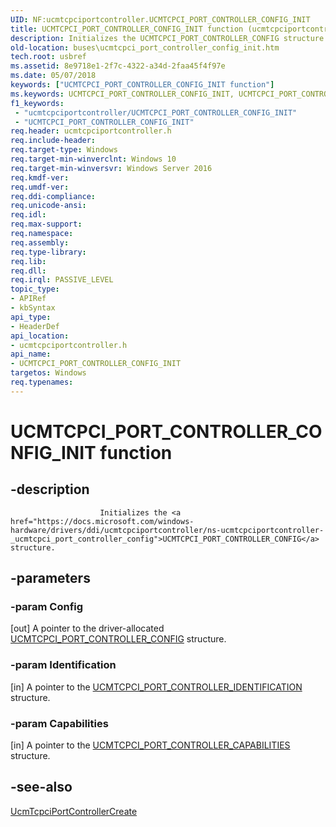 ```yaml
---
UID: NF:ucmtcpciportcontroller.UCMTCPCI_PORT_CONTROLLER_CONFIG_INIT
title: UCMTCPCI_PORT_CONTROLLER_CONFIG_INIT function (ucmtcpciportcontroller.h)
description: Initializes the UCMTCPCI_PORT_CONTROLLER_CONFIG structure.
old-location: buses\ucmtcpci_port_controller_config_init.htm
tech.root: usbref
ms.assetid: 8e9718e1-2f7c-4322-a34d-2faa45f4f97e
ms.date: 05/07/2018
keywords: ["UCMTCPCI_PORT_CONTROLLER_CONFIG_INIT function"]
ms.keywords: UCMTCPCI_PORT_CONTROLLER_CONFIG_INIT, UCMTCPCI_PORT_CONTROLLER_CONFIG_INIT method [Buses], buses.ucmtcpci_port_controller_config_init, ucmtcpciportcontroller/UCMTCPCI_PORT_CONTROLLER_CONFIG_INIT
f1_keywords:
 - "ucmtcpciportcontroller/UCMTCPCI_PORT_CONTROLLER_CONFIG_INIT"
 - "UCMTCPCI_PORT_CONTROLLER_CONFIG_INIT"
req.header: ucmtcpciportcontroller.h
req.include-header: 
req.target-type: Windows
req.target-min-winverclnt: Windows 10
req.target-min-winversvr: Windows Server 2016
req.kmdf-ver: 
req.umdf-ver: 
req.ddi-compliance: 
req.unicode-ansi: 
req.idl: 
req.max-support: 
req.namespace: 
req.assembly: 
req.type-library: 
req.lib: 
req.dll: 
req.irql: PASSIVE_LEVEL
topic_type:
- APIRef
- kbSyntax
api_type:
- HeaderDef
api_location:
- ucmtcpciportcontroller.h
api_name:
- UCMTCPCI_PORT_CONTROLLER_CONFIG_INIT
targetos: Windows
req.typenames: 
---
```


# UCMTCPCI_PORT_CONTROLLER_CONFIG_INIT function


## -description



                        Initializes the <a href="https://docs.microsoft.com/windows-hardware/drivers/ddi/ucmtcpciportcontroller/ns-ucmtcpciportcontroller-_ucmtcpci_port_controller_config">UCMTCPCI_PORT_CONTROLLER_CONFIG</a> structure.
                


## -parameters




### -param Config 
[out]
A pointer to the driver-allocated <a href="https://docs.microsoft.com/windows-hardware/drivers/ddi/ucmtcpciportcontroller/ns-ucmtcpciportcontroller-_ucmtcpci_port_controller_config">UCMTCPCI_PORT_CONTROLLER_CONFIG</a> structure.


### -param Identification 
[in]
A pointer to the <a href="https://docs.microsoft.com/windows-hardware/drivers/ddi/ucmtcpciportcontroller/ns-ucmtcpciportcontroller-_ucmtcpci_port_controller_identification">UCMTCPCI_PORT_CONTROLLER_IDENTIFICATION</a> structure.


### -param Capabilities 
[in]
 A pointer to the 
                 <a href="https://docs.microsoft.com/windows-hardware/drivers/ddi/ucmtcpciportcontroller/ns-ucmtcpciportcontroller-_ucmtcpci_port_controller_capabilities">UCMTCPCI_PORT_CONTROLLER_CAPABILITIES</a> structure.


## -see-also




<a href="https://docs.microsoft.com/windows-hardware/drivers/ddi/ucmtcpciportcontroller/nf-ucmtcpciportcontroller-ucmtcpciportcontrollercreate">UcmTcpciPortControllerCreate</a>
 

 

